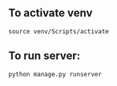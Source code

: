 ## To activate venv
```
source venv/Scripts/activate
```

## To run server:
```
python manage.py runserver
```